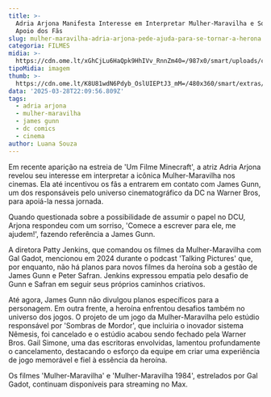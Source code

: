 ```yaml
---
title: >-
  Adria Arjona Manifesta Interesse em Interpretar Mulher-Maravilha e Solicita
  Apoio dos Fãs
slug: mulher-maravilha-adria-arjona-pede-ajuda-para-se-tornar-a-herona
categoria: FILMES
midia: >-
  https://cdn.ome.lt/xGhCjLu6HaQpk9HhIVv_RnnZm40=/987x0/smart/uploads/conteudo/fotos/Design_sem_nome_-_2025-03-28T181557.605.png
tipoMidia: imagem
thumb: >-
  https://cdn.ome.lt/K8U81wdN6Pdyb_OslUIEPtJ3_mM=/480x360/smart/extras/conteudos/Design_sem_nome_-_2025-03-28T181557.605.png
data: '2025-03-28T22:09:56.809Z'
tags:
  - adria arjona
  - mulher-maravilha
  - james gunn
  - dc comics
  - cinema
author: Luana Souza
---
```


Em recente aparição na estreia de 'Um Filme Minecraft', a atriz Adria Arjona revelou seu interesse em interpretar a icônica Mulher-Maravilha nos cinemas. Ela até incentivou os fãs a entrarem em contato com James Gunn, um dos responsáveis pelo universo cinematográfico da DC na Warner Bros, para apoiá-la nessa jornada.

Quando questionada sobre a possibilidade de assumir o papel no DCU, Arjona respondeu com um sorriso, 'Comece a escrever para ele, me ajudem!', fazendo referência a James Gunn.

A diretora Patty Jenkins, que comandou os filmes da Mulher-Maravilha com Gal Gadot, mencionou em 2024 durante o podcast 'Talking Pictures' que, por enquanto, não há planos para novos filmes da heroína sob a gestão de James Gunn e Peter Safran. Jenkins expressou empatia pelo desafio de Gunn e Safran em seguir seus próprios caminhos criativos.

Até agora, James Gunn não divulgou planos específicos para a personagem. Em outra frente, a heroína enfrentou desafios também no universo dos jogos. O projeto de um jogo da Mulher-Maravilha pelo estúdio responsável por 'Sombras de Mordor', que incluiria o inovador sistema Nêmesis, foi cancelado e o estúdio acabou sendo fechado pela Warner Bros. Gail Simone, uma das escritoras envolvidas, lamentou profundamente o cancelamento, destacando o esforço da equipe em criar uma experiência de jogo memorável e fiel à essência da heroína.

Os filmes 'Mulher-Maravilha' e 'Mulher-Maravilha 1984', estrelados por Gal Gadot, continuam disponíveis para streaming no Max.
